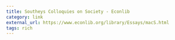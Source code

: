 ```yaml
---
title: Southeys Colloquies on Society - Econlib
category: link
external_url: https://www.econlib.org/library/Essays/macS.html
tags: rich
---
```


